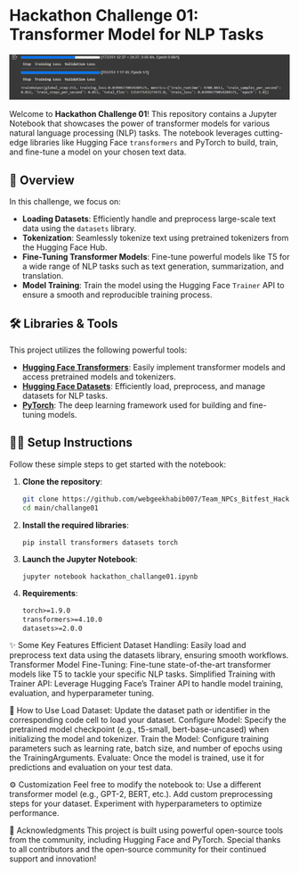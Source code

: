 # Hackathon Challenge 01: Transformer Model for NLP Tasks

![results](./modeltrain.png)



Welcome to **Hackathon Challenge 01**! This repository contains a Jupyter Notebook that showcases the power of transformer models for various natural language processing (NLP) tasks. The notebook leverages cutting-edge libraries like Hugging Face `transformers` and PyTorch to build, train, and fine-tune a model on your chosen text data.

## 🚀 Overview

In this challenge, we focus on:
- **Loading Datasets**: Efficiently handle and preprocess large-scale text data using the `datasets` library.
- **Tokenization**: Seamlessly tokenize text using pretrained tokenizers from the Hugging Face Hub.
- **Fine-Tuning Transformer Models**: Fine-tune powerful models like T5 for a wide range of NLP tasks such as text generation, summarization, and translation.
- **Model Training**: Train the model using the Hugging Face `Trainer` API to ensure a smooth and reproducible training process.

## 🛠️ Libraries & Tools

This project utilizes the following powerful tools:

- **[Hugging Face Transformers](https://github.com/huggingface/transformers)**: Easily implement transformer models and access pretrained models and tokenizers.
- **[Hugging Face Datasets](https://github.com/huggingface/datasets)**: Efficiently load, preprocess, and manage datasets for NLP tasks.
- **[PyTorch](https://pytorch.org/)**: The deep learning framework used for building and fine-tuning models.

## 🧑‍💻 Setup Instructions

Follow these simple steps to get started with the notebook:

1. **Clone the repository**:
   ```bash
   git clone https://github.com/webgeekhabib007/Team_NPCs_Bitfest_Hackathon2025
   cd main/challange01
   ```
2. **Install the required libraries**:
   ```
   pip install transformers datasets torch

   ```

3. **Launch the Jupyter Notebook**:
   ```
   jupyter notebook hackathon_challange01.ipynb

   ```
4. **Requirements**:
   ```
   torch>=1.9.0
   transformers>=4.10.0
   datasets>=2.0.0
   ```

✨ Some Key Features
Efficient Dataset Handling: Easily load and preprocess text data using the datasets library, ensuring smooth workflows.
Transformer Model Fine-Tuning: Fine-tune state-of-the-art transformer models like T5 to tackle your specific NLP tasks.
Simplified Training with Trainer API: Leverage Hugging Face’s Trainer API to handle model training, evaluation, and hyperparameter tuning.

🔧 How to Use
Load Dataset: Update the dataset path or identifier in the corresponding code cell to load your dataset.
Configure Model: Specify the pretrained model checkpoint (e.g., t5-small, bert-base-uncased) when initializing the model and tokenizer.
Train the Model: Configure training parameters such as learning rate, batch size, and number of epochs using the TrainingArguments.
Evaluate: Once the model is trained, use it for predictions and evaluation on your test data.

⚙️ Customization
Feel free to modify the notebook to:
Use a different transformer model (e.g., GPT-2, BERT, etc.).
Add custom preprocessing steps for your dataset.
Experiment with hyperparameters to optimize performance.

🎉 Acknowledgments
This project is built using powerful open-source tools from the community, including Hugging Face and PyTorch. Special thanks to all contributors and the open-source community for their continued support and innovation!
